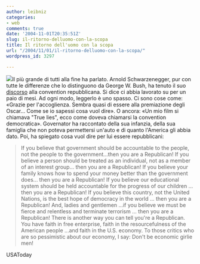```yaml
---
author: leibniz
categories:
- web
comments: true
date: '2004-11-01T20:35:51Z'
slug: il-ritorno-delluomo-con-la-scopa
title: Il ritorno dell'uomo con la scopa
url: "/2004/11/01/il-ritorno-delluomo-con-la-scopa/"
wordpress_id: 3297

---
```

![](http://www.hindu.com/2003/10/07/images/2003100701261401.jpg)Il più grande di tutti alla fine ha parlato. Arnold Schwarzenegger, pur con tutte le differenze che lo distinguono da George W. Bush, ha tenuto il suo [discorso](http://www.usatoday.com/news/politicselections/nation/president/2004-08-31-schwarzeneggerfulltext_x.htm) alla convention repubblicana. Si dice ci abbia lavorato su per un paio di mesi. Ad ogni modo, leggerlo è uno spasso. Ci sono cose come: «Grazie per l'accoglienza. Sembra quasi di essere alla premiazione degli Oscar... Come se io sapessi cosa vuol dire». O ancora: «Un mio film si chiamava "True lies", ecco come doveva chiamarsi la convention democratica». Governator ha raccontato della sua infanzia, della sua famiglia che non poteva permettersi un'auto e di quanto l'America gli abbia dato. Poi, ha spiegato cosa vuol dire per lui essere repubblicani:


> If you believe that government should be accountable to the people, not the people to the government...then you are a Republican! If you believe a person should be treated as an individual, not as a member of an interest group... then you are a Republican! If you believe your family knows how to spend your money better than the government does... then you are a Republican! If you believe our educational system should be held accountable for the progress of our children ... then you are a Republican! If you believe this country, not the United Nations, is the best hope of democracy in the world ... then you are a Republican! And, ladies and gentlemen ...if you believe we must be fierce and relentless and terminate terrorism ... then you are a Republican! There is another way you can tell you're a Republican. You have faith in free enterprise, faith in the resourcefulness of the American people ...and faith in the U.S. economy. To those critics who are so pessimistic about our economy, I say: Don't be economic girlie men!


USAToday
